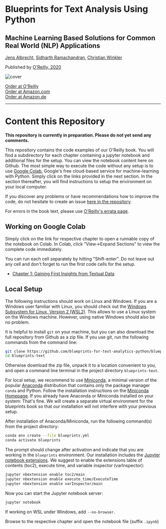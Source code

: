 # Blueprints for Text Analysis Using Python

## Machine Learning Based Solutions for Common Real World (NLP) Applications

[Jens Albrecht](https://www.linkedin.com/in/jens-albrecht), [Sidharth Ramachandran](https://www.linkedin.com/in/sidharthramachandran/), [Christian Winkler](https://www.linkedin.com/in/drchristianwinkler/)

Published by [O'Reilly, 2020](https://www.oreilly.com/library/view/blueprints-for-text/9781492074076/)

![cover](https://learning.oreilly.com/library/cover/9781492074076/250w/)

[Order at O'Reilly](https://shop.oreilly.com)  
[Order at Amazon.com](https://www.amazon.com/Blueprints-Text-Analytics-Using-Python/dp/149207408X)  
[Order at Amazon.de](https://www.amazon.de/Blueprints-Text-Analytics-using-Python/dp/149207408X)

-----------------------------------------------------------------------------------

# Content this Repository

**This repository is currently in preparation. Please do not yet send any comments.**

This repository contains the code examples of our O'Reilly book. You will find a subdirectory for each chapter containing a jupyter notebook and additional files for the setup. You can view the notebook content here on Github. The most simple way to execute the code without any setup is to use [Google Colab](https://colab.research.google.com/notebooks/intro.ipynb#), Google's free cloud-based service for machine-learning with Python. Simply click on the links provided in the next section. In the section thereafter, you will find instructions to setup the environment on your local computer.

If you discover any problems or have recommendations how to improve the code, do not hesitate to create an issue [here in the repository](https://github.com/blueprints-for-text-analytics-python/blueprints-text/issues).

For errors in the book text, please use [O'Reilly's errata page](https://www.oreilly.com/catalog/errata.csp?isbn=0636920309222).

## Working on Google Colab

Simply click on the link for respective chapter to open a runnable copy of the notebook on Colab. In Colab, click "View&rarr;Expand Sections" to view the complete code immediately. 

You can run each cell separately by hitting "Shift-enter". Do not leave out any cell and don't forget to run the first code cells for the setup.

  * <a href="https://colab.research.google.com/github/blueprints-for-text-analytics-python/blueprints-text/blob/master/ch01/First_Insights.ipynb#" target="_blank">Chapter 1: Gaining First Insights from Textual Data</a>

## Local Setup

The following instructions should work on Linux and Windows. If you are a Windows user familiar with Linux, you should check out the [Windows Subsystem for Linux, Version 2 (WSL2)](https://docs.microsoft.com/en-us/windows/wsl/). This allows to use a Linux system on the Windows machine. However, using native Windows should also be no problem.

It is helpful to install `git` on your machine, but you can also download the full repository from Github as a zip file. If you use git, run the following commands from the command line:

```sh
git clone https://github.com/blueprints-for-text-analytics-python/blueprints-text.git
cd blueprints-text
```

Otherwise download the zip file, unpack it to a location convenient to you, and open a command line terminal in the project directory `blueprints-text`.

For local setup, we recommend to use [Miniconda](https://docs.conda.io/en/latest/miniconda.html), a minimal version of the popular [Anaconda](https://www.anaconda.com/) distribution that contains only the package manager `conda` and Python. Follow the installation instructions on the [Miniconda Homepage](https://docs.conda.io/en/latest/miniconda.html). If you already have Anaconda or Miniconda installed on your system: That's fine. We will create a separate virtual environment for the blueprints book so that our installation will not interfere with your previous setup.

After installation of Anaconda/Miniconda, run the following command(s) from the project directory:

```sh
conda env create --file blueprints.yml
conda activate blueprints
```

The prompt should change after activation and indicate that you are working in the `blueprints` environment. Our installation includes the [Jupyter notebook extensions](https://github.com/ipython-contrib/jupyter_contrib_nbextensions). We suggest to enable the extensions  table of contents (toc2), execute time, and variable inspector (varInspector):

```sh
jupyter nbextension enable toc2/main
jupyter nbextension enable execute_time/ExecuteTime
jupyter nbextension enable varInspector/main
```

Now you can start the Jupyter notebook server:

```sh
jupyter notebook
```

If working on WSL under Windows, add `--no-browser`.

Browse to the respective chapter and open the notebook file (suffix `.ipynb`)
